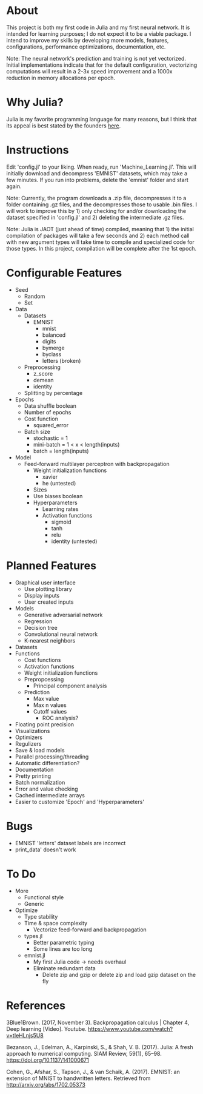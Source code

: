 
# About

This project is both my first code in Julia and my first neural network. It is intended for learning purposes; I do not expect it to be a viable package. I intend to improve my skills by developing more models, features, configurations, performance optimizations, documentation, etc.

Note: The neural network's prediction and training is not yet vectorized. Initial implementations indicate that for the default configuration, vectorizing computations will result in a 2-3x speed improvement and a 1000x reduction in memory allocations per epoch.

# Why Julia?

Julia is my favorite programming language for many reasons, but I think that its appeal is best stated by the founders [here](https://julialang.org/blog/2012/02/why-we-created-julia/).


# Instructions

Edit 'config.jl' to your liking. When ready, run 'Machine_Learning.jl'. This will initially download and decompress 'EMNIST' datasets, which may take a few minutes. If you run into problems, delete the 'emnist' folder and start again.

Note: Currently, the program downloads a .zip file, decompresses it to a folder containing .gz files, and the decompresses those to usable .bin files. I will work to improve this by 1) only checking for and/or downloading the dataset specified in 'config.jl' and 2) deleting the intermediate .gz files.

Note: Julia is JAOT (just ahead of time) compiled, meaning that 1) the initial compilation of packages will take a few seconds and 2) each method call with new argument types will take time to compile and specialized code for those types. In this project, compilation will be complete after the 1st epoch.


# Configurable Features

- Seed
    - Random
    - Set
- Data
    - Datasets
         - EMNIST
            - mnist
            - balanced
            - digits
            - bymerge
            - byclass
            - letters (broken)
    - Preprocessing
        - z_score
        - demean
        - identity
    - Splitting by percentage
- Epochs
    - Data shuffle boolean
    - Number of epochs
    - Cost function
        - squared_error
    - Batch size
        - stochastic = 1
        - mini-batch = 1 < x < length(inputs)
        - batch = length(inputs)
- Model
    - Feed-forward multilayer perceptron with backpropagation
        - Weight initialization functions
            - xavier
            - he (untested)
        - Sizes
        - Use biases boolean
        - Hyperparameters
            - Learning rates
            - Activation functions
                - sigmoid
                - tanh
                - relu
                - identity (untested)


# Planned Features

- Graphical user interface
    - Use plotting library
    - Display inputs
    - User created inputs
- Models
    - Generative adversarial network
    - Regression
    - Decision tree
    - Convolutional neural network
    - K-nearest neighbors
- Datasets
- Functions
    - Cost functions
    - Activation functions
    - Weight initialization functions
    - Prepropcessing
        - Principal component analysis
    - Prediction
        - Max value
        - Max n values
        - Cutoff values
            - ROC analysis?
- Floating point precision
- Visualizations
- Optimizers
- Regulizers
- Save & load models
- Parallel processing/threading
- Automatic differentiation?
- Documentation
- Pretty printing
- Batch normalization
- Error and value checking
- Cached intermediate arrays
- Easier to customize 'Epoch' and 'Hyperparameters'


# Bugs

- EMNIST 'letters' dataset labels are incorrect
- print_data' doesn't work


# To Do

- More
    - Functional style
    - Generic
- Optimize
    - Type stability
    - Time & space complexity
        - Vectorize feed-forward and backpropagation
    - types.jl
        - Better parametric typing
        - Some lines are too long
    - emnist.jl
        - My first Julia code -> needs overhaul
        - Eliminate redundant data
            - Delete zip and gzip or delete zip and load gzip dataset on the fly

# References

3Blue1Brown. (2017, November 3). Backpropagation calculus | Chapter 4, Deep learning [Video]. Youtube. https://www.youtube.com/watch?v=tIeHLnjs5U8

Bezanson, J., Edelman, A., Karpinski, S., & Shah, V. B. (2017). Julia: A fresh approach to numerical computing. SIAM Review, 59(1), 65–98. https://doi.org/10.1137/141000671

Cohen, G., Afshar, S., Tapson, J., & van Schaik, A. (2017). EMNIST: an extension of MNIST to handwritten letters. Retrieved from http://arxiv.org/abs/1702.05373
